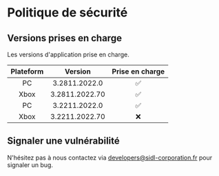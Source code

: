 # Politique de sécurité

## Versions prises en charge

Les versions d'application prise en charge.

| Plateform | Version | Prise en charge    |
| :-: | :-: | :-: |
| PC | 3.2811.2022.0   | :white_check_mark: |
| Xbox | 3.2811.2022.70   | :white_check_mark: |
| PC | 3.2211.2022.0   | :white_check_mark: |
| Xbox | 3.2211.2022.70   | :x: |

## Signaler une vulnérabilité

N'hésitez pas à nous contactez via developers@sidl-corporation.fr pour signaler un bug.
